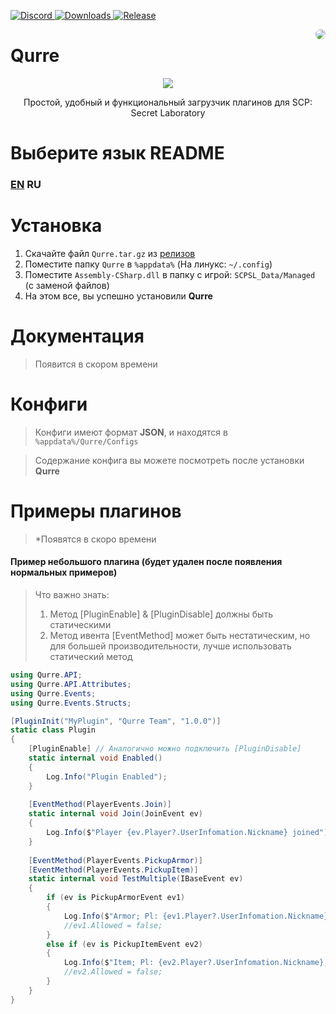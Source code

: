 <p>
   <a href="https://discord.gg/zGUqfJQebn" alt="Discord">
      <img src="https://discord.com/api/guilds/779412392651653130/embed.png" alt="Discord"/>
   </a>
   <a href="https://github.com/Qurre-sl/Qurre/releases" alt="Downloads">
      <img src="https://img.shields.io/github/downloads/Qurre-sl/Qurre/total?color=%2300b813&style=plastic" alt="Downloads"/>
   </a>
   <a href="https://github.com/Qurre-sl/Qurre/releases" alt="Release">
      <img src="https://img.shields.io/github/v/release/Qurre-sl/Qurre.svg?style=plastic" alt="Release"/>
   </a>
</p>
<a href="https://discord.gg/zGUqfJQebn" alt="Discord">
<img src="https://cdn.fydne.dev/qurre/img/qurreLogo200x200-cyrcle.png" align="right" style="border-radius: 50%;" />
</a>

# Qurre
<p align="center">
<img src="https://readme-typing-svg.herokuapp.com?font=Fira+Code&pause=1000&color=3FF781&center=true&vCenter=true&width=435&lines=Простой.;Удобный.;Функциональный.">
</p>
<p align="center">
Простой, удобный и функциональный загрузчик плагинов для SCP: Secret Laboratory
</p>

# Выберите язык README
### [EN](https://github.com/Qurre-sl/Qurre) RU

# Установка
1. Скачайте файл `Qurre.tar.gz` из [релизов](https://github.com/Qurre-sl/Qurre/releases/latest)
2. Поместите папку `Qurre` в `%appdata%` (На линукс: `~/.config`)
3. Поместите `Assembly-CSharp.dll` в папку с игрой: `SCPSL_Data/Managed` (с заменой файлов)
4. На этом все, вы успешно установили **Qurre**

# Документация
> Появится в скором времени

# Конфиги
> Конфиги имеют формат **JSON**, и находятся в `%appdata%/Qurre/Configs`

> Содержание конфига вы можете посмотреть после установки **Qurre**

# Примеры плагинов
> *Появятся в скоро времени

#### Пример небольшого плагина (будет удален после появления нормальных примеров)
> Что важно знать:
> 1. Метод [PluginEnable] & [PluginDisable] должны быть статическими
> 2. Метод ивента [EventMethod] может быть нестатическим, но для большей производительности, лучше использовать статический метод
```cs
using Qurre.API;
using Qurre.API.Attributes;
using Qurre.Events;
using Qurre.Events.Structs;

[PluginInit("MyPlugin", "Qurre Team", "1.0.0")]
static class Plugin
{
    [PluginEnable] // Аналогично можно подключить [PluginDisable]
    static internal void Enabled()
    {
        Log.Info("Plugin Enabled");
    }
    
    [EventMethod(PlayerEvents.Join)]
    static internal void Join(JoinEvent ev)
    {
        Log.Info($"Player {ev.Player?.UserInfomation.Nickname} joined");
    }
    
    [EventMethod(PlayerEvents.PickupArmor)]
    [EventMethod(PlayerEvents.PickupItem)]
    static internal void TestMultiple(IBaseEvent ev)
    {
        if (ev is PickupArmorEvent ev1)
        {
            Log.Info($"Armor; Pl: {ev1.Player?.UserInfomation.Nickname}; Item: {ev1.Pickup?.Serial}");
            //ev1.Allowed = false;
        }
        else if (ev is PickupItemEvent ev2)
        {
            Log.Info($"Item; Pl: {ev2.Player?.UserInfomation.Nickname}; Item: {ev2.Pickup?.Serial}");
            //ev2.Allowed = false;
        }
    }
}
```